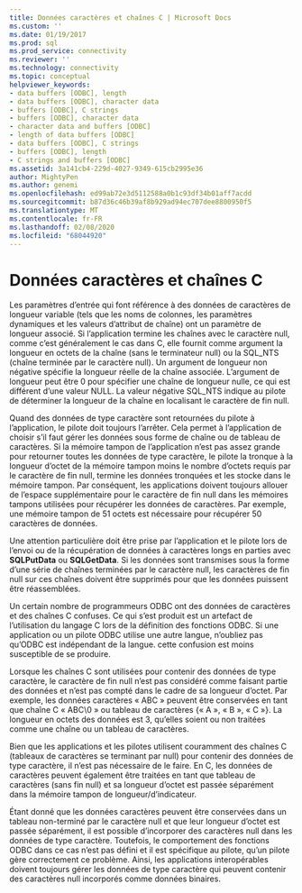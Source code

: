 ```yaml
---
title: Données caractères et chaînes C | Microsoft Docs
ms.custom: ''
ms.date: 01/19/2017
ms.prod: sql
ms.prod_service: connectivity
ms.reviewer: ''
ms.technology: connectivity
ms.topic: conceptual
helpviewer_keywords:
- data buffers [ODBC], length
- data buffers [ODBC], character data
- buffers [ODBC], C strings
- buffers [ODBC], character data
- character data and buffers [ODBC]
- length of data buffers [ODBC]
- data buffers [ODBC], C strings
- buffers [ODBC], length
- C strings and buffers [ODBC]
ms.assetid: 3a141cb4-229d-4027-9349-615cb2995e36
author: MightyPen
ms.author: genemi
ms.openlocfilehash: ed99ab72e3d5112588a0b1c93df34b01aff7acdd
ms.sourcegitcommit: b87d36c46b39af8b929ad94ec707dee8800950f5
ms.translationtype: MT
ms.contentlocale: fr-FR
ms.lasthandoff: 02/08/2020
ms.locfileid: "68044920"
---
```

# <a name="character-data-and-c-strings"></a>Données caractères et chaînes C
Les paramètres d’entrée qui font référence à des données de caractères de longueur variable (tels que les noms de colonnes, les paramètres dynamiques et les valeurs d’attribut de chaîne) ont un paramètre de longueur associé. Si l’application termine les chaînes avec le caractère null, comme c’est généralement le cas dans C, elle fournit comme argument la longueur en octets de la chaîne (sans le terminateur null) ou la SQL_NTS (chaîne terminée par le caractère null). Un argument de longueur non négative spécifie la longueur réelle de la chaîne associée. L’argument de longueur peut être 0 pour spécifier une chaîne de longueur nulle, ce qui est différent d’une valeur NULL. La valeur négative SQL_NTS indique au pilote de déterminer la longueur de la chaîne en localisant le caractère de fin null.  
  
 Quand des données de type caractère sont retournées du pilote à l’application, le pilote doit toujours l’arrêter. Cela permet à l’application de choisir s’il faut gérer les données sous forme de chaîne ou de tableau de caractères. Si la mémoire tampon de l’application n’est pas assez grande pour retourner toutes les données de type caractère, le pilote la tronque à la longueur d’octet de la mémoire tampon moins le nombre d’octets requis par le caractère de fin null, termine les données tronquées et les stocke dans le mémoire tampon. Par conséquent, les applications doivent toujours allouer de l’espace supplémentaire pour le caractère de fin null dans les mémoires tampons utilisées pour récupérer les données de caractères. Par exemple, une mémoire tampon de 51 octets est nécessaire pour récupérer 50 caractères de données.  
  
 Une attention particulière doit être prise par l’application et le pilote lors de l’envoi ou de la récupération de données à caractères longs en parties avec **SQLPutData** ou **SQLGetData**. Si les données sont transmises sous la forme d’une série de chaînes terminées par le caractère null, les caractères de fin null sur ces chaînes doivent être supprimés pour que les données puissent être réassemblées.  
  
 Un certain nombre de programmeurs ODBC ont des données de caractères et des chaînes C confuses. Ce qui s’est produit est un artefact de l’utilisation du langage C lors de la définition des fonctions ODBC. Si une application ou un pilote ODBC utilise une autre langue, n’oubliez pas qu’ODBC est indépendant de la langue. cette confusion est moins susceptible de se produire.  
  
 Lorsque les chaînes C sont utilisées pour contenir des données de type caractère, le caractère de fin null n’est pas considéré comme faisant partie des données et n’est pas compté dans le cadre de sa longueur d’octet. Par exemple, les données caractères « ABC » peuvent être conservées en tant que chaîne C « ABC\0 » ou tableau de caractères {« A », « B », « C »}. La longueur en octets des données est 3, qu’elles soient ou non traitées comme une chaîne ou un tableau de caractères.  
  
 Bien que les applications et les pilotes utilisent couramment des chaînes C (tableaux de caractères se terminant par null) pour contenir des données de type caractère, il n’est pas nécessaire de le faire. En C, les données de caractères peuvent également être traitées en tant que tableau de caractères (sans fin null) et sa longueur d’octet est passée séparément dans la mémoire tampon de longueur/d’indicateur.  
  
 Étant donné que les données caractères peuvent être conservées dans un tableau non-terminé par le caractère null et que leur longueur d’octet est passée séparément, il est possible d’incorporer des caractères null dans les données de type caractère. Toutefois, le comportement des fonctions ODBC dans ce cas n’est pas défini et il est spécifique au pilote, qu’un pilote gère correctement ce problème. Ainsi, les applications interopérables doivent toujours gérer les données de type caractère qui peuvent contenir des caractères null incorporés comme données binaires.
